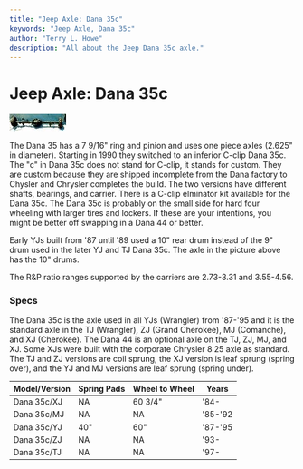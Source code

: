 ```yaml
---
title: "Jeep Axle: Dana 35c"
keywords: "Jeep Axle, Dana 35c"
author: "Terry L. Howe"
description: "All about the Jeep Dana 35c axle."
---
```


# Jeep Axle: Dana 35c

[![Dana 35c rear axle](/axle/d35c_.jpg)](/axle/d35c.jpg)

The Dana 35 has a 7 9/16" ring and
pinion and uses one piece axles (2.625" in diameter).  Starting
in 1990 they switched to an inferior C-clip Dana 35c.  The "c" in
Dana 35c does not stand for C-clip, it stands for custom.  They
are custom because they are shipped incomplete from the Dana
factory to Chysler and Chrysler completes the build.  The two
versions have different shafts, bearings, and carrier.  There is a
C-clip elminator kit available for the Dana 35c.  The Dana 35c is
probably on the small side for hard four wheeling with larger tires
and lockers.  If these are your intentions, you might be better off
swapping in a Dana 44 or better.

Early YJs built from '87 until '89 used a 10" rear drum instead of
the 9" drum used in the later YJ and TJ Dana 35c.  The axle in the
picture above has the 10" drums.

The R&P ratio ranges supported by the carriers are 2.73-3.31 and
3.55-4.56.

### Specs

The Dana 35c is the axle used in all YJs (Wrangler) from '87-'95 and it
is the standard axle in the TJ (Wrangler), ZJ (Grand Cherokee),
MJ (Comanche), and XJ (Cherokee).  The Dana 44
is an optional axle on the TJ, ZJ, MJ, and XJ.  Some XJs were
built with the corporate Chrysler 8.25 axle as standard.  The
TJ and ZJ versions are coil sprung, the XJ version is leaf
sprung (spring over), and the YJ and MJ versions are leaf
sprung (spring under).

| Model/Version | Spring Pads | Wheel to Wheel | Years |
| --- | --- | --- | --- |
| Dana 35c/XJ | NA | 60 3/4" | '84- |
| Dana 35c/MJ | NA | NA | '85-'92 |
| Dana 35c/YJ | 40" | 60" | '87-'95 |
| Dana 35c/ZJ | NA | NA | '93- |
| Dana 35c/TJ | NA | NA | '97- |